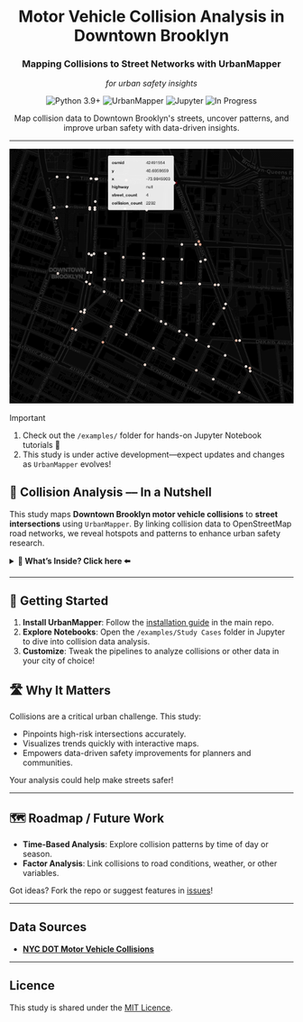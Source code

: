<div align="center">
   <h1>Motor Vehicle Collision Analysis in Downtown Brooklyn</h1>
   <h3>Mapping Collisions to Street Networks with UrbanMapper</h3>
    <p><i>for urban safety insights</i></p>
   <p>
      <img src="https://img.shields.io/static/v1?label=Python&message=3.9%2B&color=3776AB&style=for-the-badge&logo=python&logoColor=white" alt="Python 3.9+">
      <img src="https://img.shields.io/badge/UrbanMapper-4CAF50?style=for-the-badge&logo=openstreetmap&logoColor=white" alt="UrbanMapper">
      <img src="https://img.shields.io/badge/Jupyter-F37626?style=for-the-badge&logo=jupyter&logoColor=white" alt="Jupyter">
      <img src="https://img.shields.io/badge/Status-In%20Progress-blue?style=for-the-badge" alt="In Progress">
   </p>
   <p>Map collision data to Downtown Brooklyn's streets, uncover patterns, and improve urban safety with data-driven insights.</p>
</div>

---

<div style="text-align: center;">
  <img src="./resources/collision_analysis_cover.png" alt="Collision Analysis Cover">
</div>

> [!IMPORTANT]  
> 1) Check out the `/examples/` folder for hands-on Jupyter Notebook tutorials 🎉  
> 2) This study is under active development—expect updates and changes as `UrbanMapper` evolves!

## 🚗 Collision Analysis –– In a Nutshell

This study maps **Downtown Brooklyn motor vehicle collisions** to **street intersections** using `UrbanMapper`. By linking collision data to OpenStreetMap road networks, we reveal hotspots and patterns to enhance urban safety research.

<details>
<summary><strong> 👀 What’s Inside? Click here ⬅️</strong></summary>

- **[1] Downtown_BK_Collisions_StepByStep.ipynb**  
  A detailed, step-by-step guide to:
  - Loading collision data.
  - Creating an intersections layer.
  - Imputing missing data.
  - Filtering spatially.
  - Mapping collisions to intersections.
  - Enriching with collision counts.
  - Visualizing results interactively.

- **[2] Downtown_BK_Collisions_Pipeline.ipynb**  
  A streamlined `UrbanPipeline` that automates the entire workflow—from data loading to visualization—in just a few lines.

- **[3] Downtown_BK_Collisions_Advanced_Pipeline.ipynb**  
  An advanced pipeline enriching the layer with multiple metrics, like total injuries and fatalities per intersection.

- **[4] Downtown_BK_Collisions_Advanced_Pipeline_Extras.ipynb**  
  An advanced pipeline enriching the layer with multiple more metrics than [3] by using the custom function from the 
  enricher module allowing us more flexibility but needed more coding.

  As a bonus, we also show how to export the pipeline to [JupyterGIS](https://github.com/geojupyter/jupytergis) 
  for collaborative exploration and visualisation.

Each notebook is modular and easily adaptable to your own geospatial datasets!

</details>

---

## 🥐 Getting Started

1. **Install UrbanMapper**: Follow the [installation guide](https://github.com/VIDA-NYU/UrbanMapper#installation) in the main repo.
2. **Explore Notebooks**: Open the `/examples/Study Cases` folder in Jupyter to dive into collision data analysis.
3. **Customize**: Tweak the pipelines to analyze collisions or other data in your city of choice!

## 🛣️ Why It Matters

Collisions are a critical urban challenge. This study:
- Pinpoints high-risk intersections accurately.  
- Visualizes trends quickly with interactive maps.  
- Empowers data-driven safety improvements for planners and communities.  

Your analysis could help make streets safer!

---

## 🗺️ Roadmap / Future Work

- **Time-Based Analysis**: Explore collision patterns by time of day or season.
- **Factor Analysis**: Link collisions to road conditions, weather, or other variables.

Got ideas? Fork the repo or suggest features in [issues](https://github.com/VIDA-NYU/UrbanMapper/issues)!

---

## Data Sources

- **[NYC DOT Motor Vehicle Collisions](https://data.cityofnewyork.us/Public-Safety/Motor-Vehicle-Collisions-Crashes/h9gi-nx95)**  

---

## Licence

This study is shared under the [MIT Licence](https://github.com/VIDA-NYU/UrbanMapper/blob/main/LICENCE).